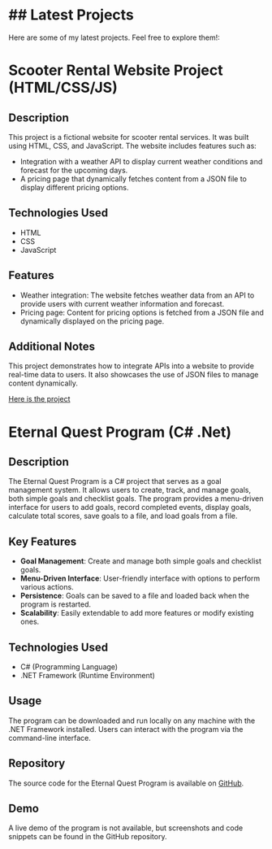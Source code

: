 # ## Latest Projects

Here are some of my latest projects. Feel free to explore them!:

# Scooter Rental Website Project (HTML/CSS/JS)

## Description
This project is a fictional website for scooter rental services. It was built using HTML, CSS, and JavaScript. The website includes features such as:

- Integration with a weather API to display current weather conditions and forecast for the upcoming days.
- A pricing page that dynamically fetches content from a JSON file to display different pricing options.

## Technologies Used
- HTML
- CSS
- JavaScript

## Features
- Weather integration: The website fetches weather data from an API to provide users with current weather information and forecast.
- Pricing page: Content for pricing options is fetched from a JSON file and dynamically displayed on the pricing page.

## Additional Notes
This project demonstrates how to integrate APIs into a website to provide real-time data to users. It also showcases the use of JSON files to manage content dynamically.

[Here is the project](https://liviagalletti.github.io/wdd230/Scoots/index.html)

# Eternal Quest Program  (C# .Net)

## Description
The Eternal Quest Program is a C# project that serves as a goal management system. It allows users to create, track, and manage goals, both simple goals and checklist goals. The program provides a menu-driven interface for users to add goals, record completed events, display goals, calculate total scores, save goals to a file, and load goals from a file.

## Key Features
- **Goal Management**: Create and manage both simple goals and checklist goals.
- **Menu-Driven Interface**: User-friendly interface with options to perform various actions.
- **Persistence**: Goals can be saved to a file and loaded back when the program is restarted.
- **Scalability**: Easily extendable to add more features or modify existing ones.

## Technologies Used
- C# (Programming Language)
- .NET Framework (Runtime Environment)

## Usage
The program can be downloaded and run locally on any machine with the .NET Framework installed. Users can interact with the program via the command-line interface.

## Repository
The source code for the Eternal Quest Program is available on [GitHub](https://github.com/liviagalletti/EternalQuestProgram).

## Demo
A live demo of the program is not available, but screenshots and code snippets can be found in the GitHub repository.

